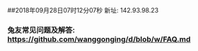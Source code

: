##2018年09月28日07时12分07秒 新址: 142.93.98.23
### 兔友常见问题及解答: https://github.com/wanggonging/d/blob/w/FAQ.md
